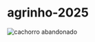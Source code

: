 # agrinho-2025
<img src="https://crmvsp.gov.br/wp-content/uploads/2021/04/19.03.2021_Resgatei_um_animal_abandonado_e_agora_Pixabay-1024x681.jpg" alt="cachorro abandonado">
